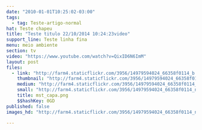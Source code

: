 ```yaml
---
date: "2010-01-01T10:25:02-03:00"
tags:
  - tag: Teste-artigo-normal
hat: Teste chapeu
title: "Teste titulo 22/10/2014 10:24:23video"
support_line: Teste linha fina
menu: meio ambiente
section: tv
video: "https://www.youtube.com/watch?v=QixID6N6ImM"
layout: post
files:
  - link: "http://farm4.staticflickr.com/3956/14979594024_66358f0114_b.jpg"
    thumbnail: "http://farm4.staticflickr.com/3956/14979594024_66358f0114_t.jpg"
    medium: "http://farm4.staticflickr.com/3956/14979594024_66358f0114_z.jpg"
    small: "http://farm4.staticflickr.com/3956/14979594024_66358f0114_n.jpg"
    title: mst_capa.png
    $$hashKey: 0GD
published: false
images_hd: "http://farm4.staticflickr.com/3956/14979594024_66358f0114_n.jpg"

---
```

